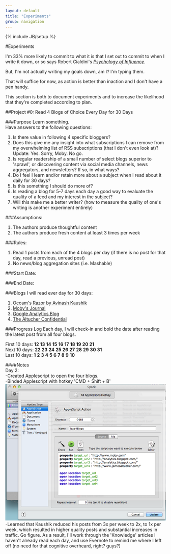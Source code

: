 ```yaml
---
layout: default
title: "Experiments"
group: navigation
---
```

{% include JB/setup %}

#Experiments

I'm 33% more likely to commit to what it is that I set out to commit to when I write it down, or so says Robert Cialdini's [_Psychology of Influence_](http://www.amazon.com/Influence-Psychology-Persuasion-Business-Essentials/dp/006124189X). 

But, I'm not actually writing my goals down, am I? I'm typing them.  

That will suffice for now, as action is better than inaction and I don't have a pen handy.  

This section is both to document experiments and to increase the likelihood that they're completed according to plan.  

##Project #0: Read 4 Blogs of Choice Every Day for 30 Days  

###Purpose
Learn something.  
Have answers to the following questions:  
1. Is there value in following 4 specific bloggers?  
2. Does this give me any insight into what subscriptions I can remove from my overwhelming list of RSS subscriptions (that I don't even look at)?  
Update: Yes. Sorry, Moby. No go.  
3. Is regular readership of a small number of select blogs superior to 'sprawl', or discovering content via social media channels, news aggregators, and newsletters? If so, in what ways?  
4. Do I feel I learn and/or retain more about a subject when I read about it daily for 30 days?  
5. Is this something I should do more of?  
6. Is reading a blog for 5-7 days each day a good way to evaluate the quality of a feed and my interest in the subject?  
7. Will this make me a better writer?  (how to measure the quality of one's writing is another experiment entirely)  

###Assumptions:
1. The authors produce thoughtful content  
2. The authors produce fresh content at least 3 times per week  

###Rules:
1. Read 1 posts from each of the 4 blogs per day (if there is no post for that day, read a previous, unread post)
2. No news/blog aggregation sites  (i.e. Mashable)  

###Start Date:  

###End Date:  

###Blogs I will read ever day for 30 days:  
1. [Occam's Razor by Avinash Kaushik](http://www.kaushik.net/avinash/)
2. [Moby's Journal](http://www.moby.com/journal)
3. [Google Analytics Blog](http://analytics.blogspot.com/)
4. [The Altucher Confidential](http://www.jamesaltucher.com/)

###Progress Log
Each day, I will check-in and bold the date after reading the latest post from all four blogs.  

First 10 days: **12** **13** **14** **15** **16** **17** **18** **19** **20** **21**  
Next 10 days: **22** **23** **24** **25** **26** **27** **28** **29** **30** **31**  
Last 10 days: **1** **2** **3** **4** **5** **6** **7** **8** **9** **10**  

####Notes  
Day 2:  
-Created Applescript to open the four blogs.  
-Binded Applescript with hotkey 'CMD + Shift + B'  
![Open Four Blogs Script](/assets/images/script-open-blogs.png)
-Learned that Kaushik reduced his posts from 3x per week to 2x, to 1x per week, which resulted in higher quality posts and substantial increases in traffic. Go figure. As a result, I'll work through the 'Knowledge' articles I haven't already read each day, and use Evernote to remind me where I left off (no need for that cognitive overheard, right? guys?)  